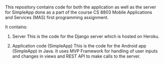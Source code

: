 This repository contains code for both the application as well as the server for SimpleApp done as a part of the course CS 8803 Mobile Applications and Services (MAS) first programming assignment.

It contains:
1. Server
This is the code for the Django server which is hosted on Heroku.

2. Application code (SimpleApp)
This is the code for the Android app (SimpleApp) in Java. It uses MVP Framework for handling of user inputs and changes in views and REST API to make calls to the server.
